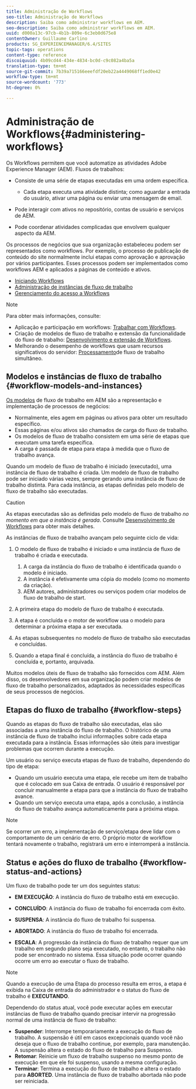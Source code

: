 ```yaml
---
title: Administração de Workflows
seo-title: Administração de Workflows
description: Saiba como administrar workflows em AEM.
seo-description: Saiba como administrar workflows em AEM.
uuid: d000a13c-97cb-4b1b-809e-6c3eb0d675e8
contentOwner: Guillaume Carlino
products: SG_EXPERIENCEMANAGER/6.4/SITES
topic-tags: operations
content-type: reference
discoiquuid: 4b09cd44-434e-4834-bc0d-c9c082a4ba5a
translation-type: tm+mt
source-git-commit: 7b39a715166eeefdf20eb22a4449068ff1ed0e42
workflow-type: tm+mt
source-wordcount: '773'
ht-degree: 0%

---
```



# Administração de Workflows{#administering-workflows}

Os Workflows permitem que você automatize as atividades Adobe Experience Manager (AEM). Fluxos de trabalhos:

* Consiste de uma série de etapas executadas em uma ordem específica.

   * Cada etapa executa uma atividade distinta; como aguardar a entrada do usuário, ativar uma página ou enviar uma mensagem de email.

* Pode interagir com ativos no repositório, contas de usuário e serviços de AEM.
* Pode coordenar atividades complicadas que envolvem qualquer aspecto da AEM.

Os processos de negócios que sua organização estabeleceu podem ser representados como workflows. Por exemplo, o processo de publicação de conteúdo do site normalmente inclui etapas como aprovação e aprovação por vários participantes. Esses processos podem ser implementados como workflows AEM e aplicados a páginas de conteúdo e ativos.

* [Iniciando Workflows](/help/sites-administering/workflows-starting.md)
* [Administração de instâncias de fluxo de trabalho](/help/sites-administering/workflows-administering.md)
* [Gerenciamento do acesso a Workflows](/help/sites-administering/workflows-managing.md)

>[!NOTE]
>
>Para obter mais informações, consulte:
>
>* Aplicação e participação em workflows: [Trabalhar com Workflows](/help/sites-authoring/workflows.md).
>* Criação de modelos de fluxo de trabalho e extensão da funcionalidade do fluxo de trabalho: [Desenvolvimento e extensão de Workflows](/help/sites-developing/workflows.md).
>* Melhorando o desempenho de workflows que usam recursos significativos do servidor: [Processamento](/help/sites-deploying/configuring-performance.md#concurrent-workflow-processing)de fluxo de trabalho simultâneo.

>



## Modelos e instâncias de fluxo de trabalho {#workflow-models-and-instances}

[Os modelos](/help/sites-developing/workflows.md#model) de fluxo de trabalho em AEM são a representação e implementação de processos de negócios:

* Normalmente, eles agem em páginas ou ativos para obter um resultado específico.
* Essas páginas e/ou ativos são chamados de carga do fluxo de trabalho.
* Os modelos de fluxo de trabalho consistem em uma série de etapas que executam uma tarefa específica.
* A carga é passada de etapa para etapa à medida que o fluxo de trabalho avança.

Quando um modelo de fluxo de trabalho é iniciado (executado), uma instância de fluxo de trabalho é criada. Um modelo de fluxo de trabalho pode ser iniciado várias vezes, sempre gerando uma instância de fluxo de trabalho distinta. Para cada instância, as etapas definidas pelo modelo de fluxo de trabalho são executadas.

>[!CAUTION]
>
>As etapas executadas são as definidas pelo modelo de fluxo de trabalho *no momento em que a instância é gerada*. Consulte [Desenvolvimento de Workflows](/help/sites-developing/workflows.md#model) para obter mais detalhes.

As instâncias de fluxo de trabalho avançam pelo seguinte ciclo de vida:

1. O modelo de fluxo de trabalho é iniciado e uma instância de fluxo de trabalho é criada e executada.

   1. A carga da instância do fluxo de trabalho é identificada quando o modelo é iniciado.
   1. A instância é efetivamente uma cópia do modelo (como no momento da criação).
   1. AEM autores, administradores ou serviços podem criar modelos de fluxo de trabalho de start.

1. A primeira etapa do modelo de fluxo de trabalho é executada.
1. A etapa é concluída e o motor de workflow usa o modelo para determinar a próxima etapa a ser executada.
1. As etapas subsequentes no modelo de fluxo de trabalho são executadas e concluídas.
1. Quando a etapa final é concluída, a instância do fluxo de trabalho é concluída e, portanto, arquivada.

Muitos modelos úteis de fluxo de trabalho são fornecidos com AEM. Além disso, os desenvolvedores em sua organização podem criar modelos de fluxo de trabalho personalizados, adaptados às necessidades específicas de seus processos de negócios.

## Etapas do fluxo de trabalho {#workflow-steps}

Quando as etapas do fluxo de trabalho são executadas, elas são associadas a uma instância do fluxo de trabalho. O histórico de uma instância de fluxo de trabalho inclui informações sobre cada etapa executada para a instância. Essas informações são úteis para investigar problemas que ocorrem durante a execução.

Um usuário ou serviço executa etapas de fluxo de trabalho, dependendo do tipo de etapa:

* Quando um usuário executa uma etapa, ele recebe um item de trabalho que é colocado em sua Caixa de entrada. O usuário é responsável por concluir manualmente a etapa para que a instância do fluxo de trabalho avance.
* Quando um serviço executa uma etapa, após a conclusão, a instância do fluxo de trabalho avança automaticamente para a próxima etapa.

>[!NOTE]
>
>Se ocorrer um erro, a implementação de serviço/etapa deve lidar com o comportamento de um cenário de erro. O próprio motor de workflow tentará novamente o trabalho, registrará um erro e interromperá a instância.

## Status e ações do fluxo de trabalho {#workflow-status-and-actions}

Um fluxo de trabalho pode ter um dos seguintes status:

* **EM EXECUÇÃO**: A instância do fluxo de trabalho está em execução.
* **CONCLUÍDO**: A instância do fluxo de trabalho foi encerrada com êxito.

* **SUSPENSA**: A instância do fluxo de trabalho foi suspensa.
* **ABORTADO**: A instância do fluxo de trabalho foi encerrada.
* **ESCALA**: A progressão da instância do fluxo de trabalho requer que um trabalho em segundo plano seja executado, no entanto, o trabalho não pode ser encontrado no sistema. Essa situação pode ocorrer quando ocorre um erro ao executar o fluxo de trabalho.

>[!NOTE]
>
>Quando a execução de uma Etapa do processo resulta em erros, a etapa é exibida na Caixa de entrada do administrador e o status do fluxo de trabalho é **EXECUTANDO**.

Dependendo do status atual, você pode executar ações em executar instâncias de fluxo de trabalho quando precisar intervir na progressão normal de uma instância de fluxo de trabalho:

* **Suspender**: Interrompe temporariamente a execução do fluxo de trabalho. A suspensão é útil em casos excepcionais quando você não deseja que o fluxo de trabalho continue, por exemplo, para manutenção. A suspensão altera o estado do fluxo de trabalho para Suspenso.
* **Retomar**: Reinicie um fluxo de trabalho suspenso no mesmo ponto de execução em que ele foi suspenso, usando a mesma configuração.
* **Terminar**: Termina a execução do fluxo de trabalho e altera o estado para **ABORTED**. Uma instância de fluxo de trabalho abortada não pode ser reiniciada.

